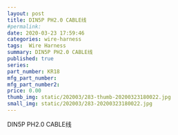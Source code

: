 ```yaml
---
layout: post
title: DIN5P PH2.0 CABLE线
#permalink: 
date: 2020-03-23 17:59:46
categories: wire-harness
tags:  Wire Harness
summary: DIN5P PH2.0 CABLE线
published: true 
series: 
part_number: KR18
mfg_part_number: 
mfg_part_number2: 
price: 0.00
thumb_img: static/202003/283-thumb-20200323180022.jpg
small_img: static/202003/283-20200323180022.jpg
---
```



DIN5P PH2.0 CABLE线